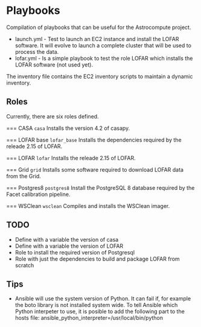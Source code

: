 Playbooks
=========

Compilation of playbooks that can be useful for the Astrocompute 
project.

* launch.yml - Test to launch an EC2 instance and install the LOFAR 
software. It will evolve to launch a complete cluster that will be used 
to process the data.
* lofar.yml - Is a simple playbook to test the role LOFAR which 
installs the LOFAR software (not used yet).

The inventory file contains the EC2 inventory scripts to maintain a 
dynamic inventory.

Roles
-----

Currently, there are six roles defined.

=== CASA
```casa```
Installs the version 4.2 of casapy.

=== LOFAR base
```lofar_base```
Installs the dependencies required by the releade 2.15 of LOFAR.

=== LOFAR
```lofar```
Installs the releade 2.15 of LOFAR.

=== Grid
```grid```
Installs some software required to download LOFAR data from the Grid.

=== Postgres8
```postgres8```
Install the PostgreSQL 8 database required by the Facet calibration pipeline.

=== WSClean
```wsclean```
Compiles and installs the WSClean imager.

TODO
----
* Define with a variable the version of casa
* Define with a variable the version of LOFAR
* Role to install the required version of Postgresql
* Role with just the dependencies to build and package LOFAR from 
scratch


Tips
----
* Ansible will use the system version of Python. It can fail if, for 
example the boto library is not installed system wide. To tell Ansible 
which Python interpeter to use, it is posible to add the following part 
to the hosts file: ansible_python_interpreter=/usr/local/bin/python

